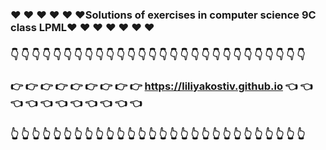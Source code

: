 ### :heart: :heart: :heart:  :heart: :heart: :heart:Solutions of exercises in computer science 9C class LPML:heart: :heart: :heart: :heart: :heart: :heart: :heart:
### :point_down: :point_down: :point_down: :point_down: :point_down: :point_down: :point_down: :point_down: :point_down: :point_down: :point_down: :point_down: :point_down: :point_down: :point_down: :point_down: :point_down: :point_down: :point_down: :point_down: :point_down: :point_down: :point_down: :point_down: :point_down: :point_down: :point_down: :point_down:
### :point_right: :point_right: :point_right: :point_right: :point_right: :point_right: :point_right: :point_right: :point_right: https://liliyakostiv.github.io :point_left: :point_left: :point_left: :point_left: :point_left: :point_left: :point_left: :point_left: :point_left: :point_left: :point_left:
### :point_up_2: :point_up_2: :point_up_2: :point_up_2: :point_up_2: :point_up_2: :point_up_2: :point_up_2: :point_up_2: :point_up_2: :point_up_2: :point_up_2: :point_up_2: :point_up_2: :point_up_2: :point_up_2: :point_up_2: :point_up_2: :point_up_2: :point_up_2: :point_up_2: :point_up_2: :point_up_2: :point_up_2: :point_up_2: :point_up_2: :point_up_2: :point_up_2:
